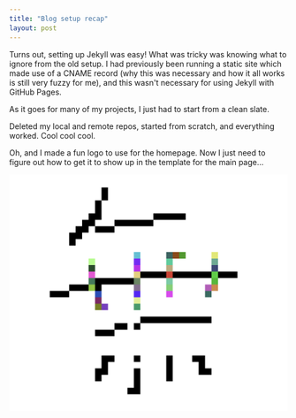 ```yaml
---
title: "Blog setup recap"
layout: post
---
```


Turns out, setting up Jekyll was easy! What was tricky was knowing what to ignore from the old setup. I had previously been running a static site which made use of a CNAME record (why this was necessary and how it all works is still very fuzzy for me), and this wasn't necessary for using Jekyll with GitHub Pages.

As it goes for many of my projects, I just had to start from a clean slate. 

Deleted my local and remote repos, started from scratch, and everything worked. Cool cool cool. 

Oh, and I made a fun logo to use for the homepage. Now I just need to figure out how to get it to show up in the template for the main page...

![Luminous Emptiness](/images/mu.png)
